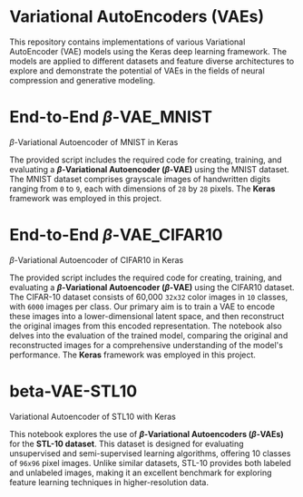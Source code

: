 # Variational AutoEncoders (VAEs)
This repository contains implementations of various Variational AutoEncoder (VAE) models using the Keras deep learning framework. The models are applied to different datasets and feature diverse architectures to explore and demonstrate the potential of VAEs in the fields of neural compression and generative modeling.

# End-to-End $\beta$-VAE_MNIST
$\beta$-Variational Autoencoder of MNIST in Keras

The provided script includes the required code for creating, training, and evaluating a **$\beta$-Variational Autoencoder ($\beta$-VAE)** using the MNIST dataset. The MNIST dataset comprises grayscale images of handwritten digits ranging from `0` to `9`, each with dimensions of `28` by `28` pixels. The **Keras** framework was employed in this project.


# End-to-End $\beta$-VAE_CIFAR10
$\beta$-Variational Autoencoder of CIFAR10 in Keras

The provided script includes the required code for creating, training, and evaluating a **$\beta$-Variational Autoencoder ($\beta$-VAE)** using the CIFAR10 dataset. The CIFAR-10 dataset consists of 60,000 `32x32` color images in `10` classes, with `6000` images per class. Our primary aim is to train a VAE to encode these images into a lower-dimensional latent space, and then reconstruct the original images from this encoded representation. The notebook also delves into the evaluation of the trained model, comparing the original and reconstructed images for a comprehensive understanding of the model's performance. The **Keras** framework was employed in this project.


# beta-VAE-STL10
Variational Autoencoder of STL10 with Keras

This notebook explores the use of **$\beta$-Variational Autoencoders ($\beta$-VAEs)** for the **STL-10 dataset**. This dataset is designed for evaluating unsupervised and semi-supervised learning algorithms, offering 10 classes of `96x96` pixel images. Unlike similar datasets, STL-10 provides both labeled and unlabeled images, making it an excellent benchmark for exploring feature learning techniques in higher-resolution data.
